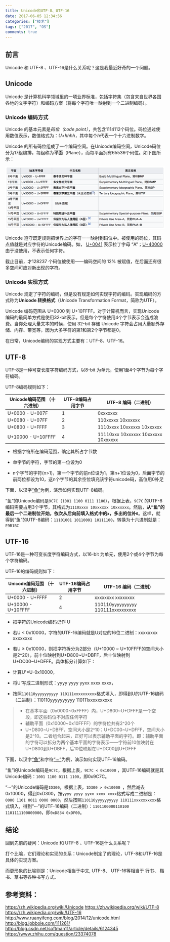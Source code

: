 ```yaml
---
title: Unicode和UTF-8、UTF-16
date: 2017-06-05 12:34:56
categories: ["技术"]
tags: ["2017", "OS"]
comments: true
---
```


## 前言
Unicode 和 UTF-8 、UTF-16是什么关系呢？这是我最近好奇的一个问题。

<!-- more -->

## Unicode
Unicode 是计算机科学领域里的一项业界标准，包括字符集（包含来自世界各国各地的文字字符）和编码方案（将每个字符唯一映射到一个二进制编码）。

### Unicode 编码方式
Unicode 的基本元素是*码位（code point）*，共包含1114112个码位。码位通过使用数值表示，数值格式为：*U+hhhh*，其中每个*h*代表一个十六进制数字。

Unicode 的所有码位组成了一个编码空间。在Unicode编码空间，Unicode码位分为17组编排，每组称为**平面**（Plane），而每平面拥有65536个码位。如下图所示：

![Unicode 编码空间.png](readme/Unicode编码空间.png)

Unicode 遵守既定规则把世界上的字符一一映射到码位中。被使用的码位，其码点值就是对应字符的Unicode编码。如， [U+0041](http://unicode.org/cldr/utility/character.jsp?a=A) 表示拉丁字母 “A”；[U+40000](http://unicode.org/cldr/utility/character.jsp?a=40000&B1=Show) 由于没使用，不表示任何字符。

截止目前，才128237 个码位被使用——编码空间的 12% 被赋值，在后面还有很多空间可应对新出现的字符。


### Unicode 实现方式

Unicode 规定了字符的编码，但是没有规定如何实现字符的编码。实现编码的方式称为**Unicode 转换格式**（Unicode Transformation Format，简称为UTF）。

Unicode 编码范围从 U+0000 到 U+10FFFF。对于计算机而言，实现Unicode 编码的最简单方式是使用32-bit表示。但是每个字符使用4个字节表示会造成浪费。当你处理大量文本的时候，使用 32-bit 存储 Unicode 字符会占用大量额外存储、内存、带宽等，因为大多字符的第1和第2个字节都是0。

在日常，Unicode编码的实现方式主要有：UTF-8、UTF-16。


## UTF-8

UTF-8是一种可变长度字符编码方式，以8-bit 为单元，使用1至4个字节为每个字符编码。

UTF-8编码规则如下：

| Unicode编码范围 （十六进制）| UTF-8编码占用字节 |UTF-8 编码（二进制）|
| - | - |-|
| U+0000 - U+007F  | 1 | 0xxxxxxx  |
| U+0080 - U+07FF  | 2 |110xxxxx 10xxxxxx |
| U+0800 - U+FFFF  | 3 | 1110xxxx 10xxxxxx 10xxxxxx |
| U+10000 - U+10FFFF  | 4 | 11110xxx 10xxxxxx 10xxxxxx 10xxxxxx |

- 根据字符所在编码范围，确定其所占字节数

- 单字节的字符，字节的第一位设为0

- n个字节的字符(n>1)，第一个字节的前n位设为1，第n+1位设为0，后面字节的前两位都设为10，这n个字节的其余空位填充该字符unicode码，高位用0补足

下面，以汉字[“鱼”](http://unicode.org/cldr/utility/character.jsp?a=9C7C&B1=Show)为例，演示如何实现UTF-8编码。

“鱼”的Unicode编码是`9C7C`（`1001 1100 0111 1100`），根据上表，`9C7C` 的UTF-8编码需要占用3个字节，其格式为`1110xxxx 10xxxxxx 10xxxxxx`。然后，**从“鱼”的最后一个二进制位开始，依次从后向前填入格式中的`x`，多出的位补`0`**。这样，就得到“鱼”的UTF-8编码：`11101001 10110001 10111100`，转换为十六进制就是：`E9B1BC`

## UTF-16
UTF-16是一种可变长度字符编码方式，以16-bit 为单元，使用2个或4个字节为每个字符编码。

UTF-16的编码规则如下：

| Unicode编码范围 （十六进制）| UTF-16编码占用字节 |UTF-16 编码（二进制）|
| - | - |-|
| U+0000 - U+FFFF  | 2 | xxxxxxxx xxxxxxxx  |
| U+10000 - U+10FFFF  | 4 | 110110yyyyyyyyyy 110111xxxxxxxxxx |

- 把字符的Unicode编码记作 U
- 若U < 0x10000，字符的UTF-16编码就是U对应的16位二进制：xxxxxxxx xxxxxxxx 

- 若U ≥ 0x10000，则把字符拆分为2部分（U+10000 ~ U+10FFFF的空间大小是2^20），前十位映射到U+D800~U+DBFF，后十位映射到U+DC00~U+DFFF。具体拆分计算如下：

 - 计算U'=U-0x10000，
 - 将U'写成二进制形式：yyyy yyyy yyxx xxxx xxxx，
 - 按照`110110yyyyyyyyyy 110111xxxxxxxxxx`格式填入，即得到U的UTF-16编码（二进制）：110110yyyyyyyyyy 110111xxxxxxxxxx

>- 在基本平面（0x0000~0xFFFF）内，U+D800~U+DFFF是一个空段，即这些码位不对应任何字符
>- 辅助平面（0x10000~0x10FFFF）的字符位共有2^20个
>- U+D800~U+DBFF，空间大小是2^10；U+DC00~U+DFFF，空间大小是2^10。二者组合起来，正好可以表示辅助平面的字符。即：辅助平面的字符可以拆分为两个基本平面的字符表示——字符前10位映射在U+D800到U+DBFF，后10位映射在U+DC00到U+DFFF

下面，以汉字[“鱼”](http://unicode.org/cldr/utility/character.jsp?a=9C7C&B1=Show)和字符[“𝌀”](http://unicode.org/cldr/utility/character.jsp?a=1D300&B1=Show)为例，演示如何实现UTF-16编码。

“鱼”的Unicode编码是`9C7C`，根据上表，`9C7C < 0x10000` ，其UTF-16编码就是其Unicode编码：`1001 1100 0111 1100`，即0x9C7C。

“𝌀”的Unicode编码是`1D300`，根据上表，`1D300 > 0x10000 `，然后减去0x10000，得到0xD300，按`yyyy yyyy yyxx xxxx xxxx`格式写成二进制是：`0000 1101 0011 0000 0000`，然后按照`110110yyyyyyyyyy 110111xxxxxxxxxx`格式填入，得到“𝌀”的UTF-16编码（二进制）：`1101100000110100 1101111100000000`，即`0xD834 0xDF00`。

## 结论
回到先前的疑问：Unicode 和 UTF-8 、UTF-16是什么关系呢？

打个比喻，它们理论和实现的关系：Unicode制定了的理论，UTF-8和UTF-16是具体的实现方案。

而更形象的比喻则是：Unicode相当于中文, UTF-8、 UTF-16等相当于 行书、 楷书、草书等各种书写方式。

## 参考资料：
https://zh.wikipedia.org/wiki/Unicode
https://zh.wikipedia.org/wiki/UTF-8
https://zh.wikipedia.org/wiki/UTF-16
http://www.ruanyifeng.com/blog/2014/12/unicode.html
http://blog.jobbole.com/111261/
http://blog.csdn.net/softman11/article/details/6124345
https://www.zhihu.com/question/23374078

